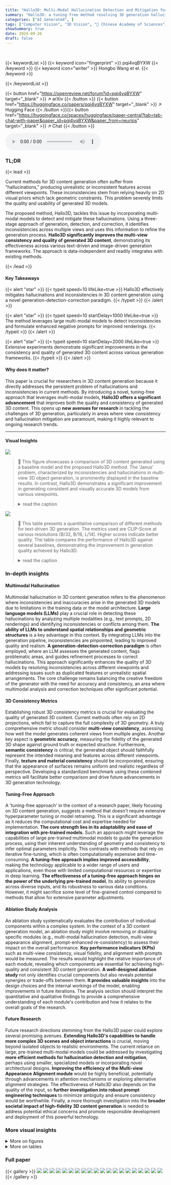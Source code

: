 ```yaml
---
title: "Hallo3D: Multi-Modal Hallucination Detection and Mitigation for Consistent 3D Content Generation"
summary: "Hallo3D: a tuning-free method resolving 3D generation hallucinations via multi-modal inconsistency detection and mitigation for consistent 3D content."
categories: ["AI Generated", ]
tags: ["Computer Vision", "3D Vision", "🏢 Chinese Academy of Sciences",]
showSummary: true
date: 2024-09-26
draft: false
---
```


<br>

{{< keywordList >}}
{{< keyword icon="fingerprint" >}} pqi4vqBYXW {{< /keyword >}}
{{< keyword icon="writer" >}} Hongbo Wang et el. {{< /keyword >}}
 
{{< /keywordList >}}

{{< button href="https://openreview.net/forum?id=pqi4vqBYXW" target="_blank" >}}
↗ arXiv
{{< /button >}}
{{< button href="https://huggingface.co/papers/pqi4vqBYXW" target="_blank" >}}
↗ Hugging Face
{{< /button >}}{{< button href="https://huggingface.co/spaces/huggingface/paper-central?tab=tab-chat-with-paper&paper_id=pqi4vqBYXW&paper_from=neurips" target="_blank" >}}
↗ Chat
{{< /button >}}




<audio controls>
    <source src="https://ai-paper-reviewer.com/pqi4vqBYXW/podcast.wav" type="audio/wav">
    Your browser does not support the audio element.
</audio>


### TL;DR


{{< lead >}}

Current methods for 3D content generation often suffer from "hallucinations," producing unrealistic or inconsistent features across different viewpoints. These inconsistencies stem from relying heavily on 2D visual priors which lack geometric constraints.  This problem severely limits the quality and usability of generated 3D models.

The proposed method, Hallo3D, tackles this issue by incorporating multi-modal models to detect and mitigate these hallucinations. Using a three-stage approach of generation, detection, and correction, it identifies inconsistencies across multiple views and uses this information to refine the generation process.  **Hallo3D significantly improves the multi-view consistency and quality of generated 3D content**, demonstrating its effectiveness across various text-driven and image-driven generation frameworks. The approach is data-independent and readily integrates with existing methods.

{{< /lead >}}


#### Key Takeaways

{{< alert "star" >}}
{{< typeit speed=10 lifeLike=true >}} Hallo3D effectively mitigates hallucinations and inconsistencies in 3D content generation using a novel generation-detection-correction paradigm. {{< /typeit >}}
{{< /alert >}}

{{< alert "star" >}}
{{< typeit speed=10 startDelay=1000 lifeLike=true >}} The method leverages large multi-modal models to detect inconsistencies and formulate enhanced negative prompts for improved renderings. {{< /typeit >}}
{{< /alert >}}

{{< alert "star" >}}
{{< typeit speed=10 startDelay=2000 lifeLike=true >}} Extensive experiments demonstrate significant improvements in the consistency and quality of generated 3D content across various generation frameworks. {{< /typeit >}}
{{< /alert >}}

#### Why does it matter?
This paper is crucial for researchers in 3D content generation because it directly addresses the persistent problem of hallucinations and inconsistencies in current methods.  By introducing a novel, tuning-free approach that leverages multi-modal models, **Hallo3D offers a significant advancement** that improves both the quality and consistency of generated 3D content. This opens up **new avenues for research** in tackling the challenges of 3D generation, particularly in areas where view consistency and hallucination mitigation are paramount, making it highly relevant to ongoing research trends.

------
#### Visual Insights



![](https://ai-paper-reviewer.com/pqi4vqBYXW/figures_1_1.jpg)

> 🔼 This figure showcases a comparison of 3D content generated using a baseline model and the proposed Hallo3D method.  The 'Janus' problem, characterized by inconsistencies and hallucinations in multi-view 3D object generation, is prominently displayed in the baseline results.  In contrast, Hallo3D demonstrates a significant improvement in generating consistent and visually accurate 3D models from various viewpoints.
> <details>
> <summary>read the caption</summary>
> Figure 1: 3D Content Generation Results between Hallo3D (ours) and Baseline Model. Hallo3D can effectively solve the 'Janus' problem and improve the multi-view consistency of the 3D generation.
> </details>





![](https://ai-paper-reviewer.com/pqi4vqBYXW/tables_6_1.jpg)

> 🔼 This table presents a quantitative comparison of different methods for text-driven 3D generation.  The metrics used are CLIP-Score at various resolutions (B/32, B/16, L/14). Higher scores indicate better quality.  The table compares the performance of Hallo3D against several baselines, demonstrating the improvement in generation quality achieved by Hallo3D.
> <details>
> <summary>read the caption</summary>
> Table 1: Quantitative comparisons in text-driven 3D generation
> </details>





### In-depth insights


#### Multimodal Hallucination
Multimodal hallucination in 3D content generation refers to the phenomenon where inconsistencies and inaccuracies arise in the generated 3D models due to limitations in the training data or the model architecture.  **Large language models (LLMs)** play a crucial role in detecting these hallucinations by analyzing multiple modalities (e.g., text prompts, 2D renderings) and identifying inconsistencies or conflicts among them.  **The ability of LLMs to understand spatial relationships and geometric structures** is a key advantage in this context. By integrating LLMs into the generation pipeline, inconsistencies are pinpointed, leading to improved quality and realism. **A generation-detection-correction paradigm** is often employed, where an LLM assesses the generated content, flags problematic areas, and guides refinement processes to correct hallucinations.  This approach significantly enhances the quality of 3D models by resolving inconsistencies across different viewpoints and addressing issues such as duplicated features or unrealistic spatial arrangements.  The core challenge remains balancing the creative freedom of the generator with the need for accuracy and consistency, an area where multimodal analysis and correction techniques offer significant potential.

#### 3D Consistency Metrics
Establishing robust 3D consistency metrics is crucial for evaluating the quality of generated 3D content.  Current methods often rely on 2D projections, which fail to capture the full complexity of 3D geometry.  A truly comprehensive metric should consider **multi-view consistency**, assessing how well the model generates coherent views from multiple angles.  Another key aspect is **geometric accuracy**, measuring the fidelity of the generated 3D shape against ground truth or expected structure.  Furthermore, **semantic consistency** is critical; the generated object should faithfully represent the intended meaning and features across different viewpoints.  Finally, **texture and material consistency** should be incorporated, ensuring that the appearance of surfaces remains uniform and realistic regardless of perspective.  Developing a standardized benchmark using these combined metrics will facilitate better comparison and drive future advancements in 3D generation technology.

#### Tuning-Free Approach
A 'tuning-free approach' in the context of a research paper, likely focusing on 3D content generation, suggests a method that doesn't require extensive hyperparameter tuning or model retraining. This is a significant advantage as it reduces the computational cost and expertise needed for implementation.  **The core strength lies in its adaptability and ease of integration with pre-trained models.**  Such an approach might leverage the capabilities of large pre-trained multimodal models to guide the generation process, using their inherent understanding of geometry and consistency to infer optimal parameters implicitly. This contrasts with methods that rely on iterative fine-tuning, which is often computationally expensive and time-consuming.  **A tuning-free approach implies improved accessibility**, making the technology applicable to a wider range of users and applications, even those with limited computational resources or expertise in deep learning.  **The effectiveness of a tuning-free approach hinges on the power of the underlying pre-trained model**, its ability to generalize across diverse inputs, and its robustness to various data conditions.  However, it might sacrifice some level of fine-grained control compared to methods that allow for extensive parameter adjustments.

#### Ablation Study Analysis
An ablation study systematically evaluates the contribution of individual components within a complex system. In the context of a 3D content generation model, an ablation study might involve removing or disabling specific modules (e.g., multi-modal hallucination detection, multi-view appearance alignment, prompt-enhanced re-consistency) to assess their impact on the overall performance.  **Key performance indicators (KPIs)** such as multi-view consistency, visual fidelity, and alignment with prompts would be measured. The results would highlight the relative importance of each module, revealing which components are essential for achieving high-quality and consistent 3D content generation.  **A well-designed ablation study** not only identifies crucial components but also reveals potential synergies or trade-offs between them.  **It provides valuable insights** into the design choices and the internal workings of the model, enabling improvements in future iterations. The analysis section should interpret the quantitative and qualitative findings to provide a comprehensive understanding of each module's contribution and how it relates to the overall goals of the research.

#### Future Research
Future research directions stemming from the Hallo3D paper could explore several promising avenues.  **Extending Hallo3D's capabilities to handle more complex 3D scenes and object interactions** is crucial, moving beyond isolated objects to realistic environments.  The current reliance on large, pre-trained multi-modal models could be addressed by investigating **more efficient methods for hallucination detection and mitigation**, perhaps using smaller, specialized models or incorporating novel architectural designs.  **Improving the efficiency of the Multi-view Appearance Alignment module** would be highly beneficial, potentially through advancements in attention mechanisms or exploring alternative alignment strategies.  The effectiveness of Hallo3D also depends on the quality of the input, so **further investigation into robust prompt engineering techniques** to minimize ambiguity and ensure consistency would be worthwhile. Finally, a more thorough investigation into the **broader societal impact of high-fidelity 3D content generation** is needed to address potential ethical concerns and promote responsible development and deployment of this powerful technology.


### More visual insights

<details>
<summary>More on figures
</summary>


![](https://ai-paper-reviewer.com/pqi4vqBYXW/figures_1_2.jpg)

> 🔼 This figure shows a qualitative comparison of 3D models generated by Hallo3D and several baseline methods for text-driven generation. Three different prompts were used to generate 3D models of a flamingo, a dog statue, and a sports car.  For each prompt, the figure shows renderings from multiple viewpoints (90°, 270°, 45°, 225°, 0°, 105°, 285°) for both Hallo3D and the baseline models, allowing for a visual comparison of multi-view consistency and quality. The results demonstrate that Hallo3D generates more consistent and visually appealing 3D models across different viewpoints, compared to the baseline methods.
> <details>
> <summary>read the caption</summary>
> Figure 5: Qualitative comparison in text-driven 3D generation of Hallo3D and baseline models. To provide more straightforward comparison, we rendered both Hallo3D and the baseline models from two identical and complementary angles.
> </details>



![](https://ai-paper-reviewer.com/pqi4vqBYXW/figures_3_1.jpg)

> 🔼 This figure illustrates the Hallo3D pipeline, which consists of three core modules: Multi-View Appearance Alignment, Multi-Modal Hallucination Detection, and Prompt-Enhanced Re-Consistency.  The pipeline uses multi-view renderings of a 3D object as input.  LSDS (Score Distillation Sampling) is used with an attention mechanism to align appearances across views.  A large multi-modal model (LMM) detects inconsistencies in the renderings, which are used as enhanced negative prompts in a second stage of 2D diffusion to correct these. The loss function LCG is used for the training process. 
> <details>
> <summary>read the caption</summary>
> Figure 3: Illustration of our pipeline. We jointly optimize our model using LSDS and LCG. For LSDS, we identify a focal view from multi-view renderings based on the camera pose, utilizing it as the keys (K) and values (V) to align all the four images using attention. This process harmonizes the appearance and feeds the output into the 2D Diffusion on the left, which plays a crucial role in refining the noise prediction. For LCG, we query hallucinations and inconsistencies in the rendering using an LMM and apply the results, outputted as enhanced negative prompt, to the following image optimization process to re-consistent a high-quality image. We calculate the LCG based on the differences between the two images, thereby enhancing the consistency of the 3D content.
> </details>



![](https://ai-paper-reviewer.com/pqi4vqBYXW/figures_4_1.jpg)

> 🔼 This figure showcases a multi-modal approach for identifying inconsistencies in 3D-generated images using large multi-modal models (LMMs).  The example shows how an LLM (LLaVA and GPT-4V) is able to analyze a 3D rendering and provide concise negative prompts to correct identified issues such as blurry features, structural inconsistencies, and duplicated elements. This demonstrates the LMM's capacity for spatial reasoning and its usefulness in refining 3D generation processes.
> <details>
> <summary>read the caption</summary>
> Figure 4: A multi-modal case study for evaluating the capabilities of LMMs in 3D generation tasks. The first round of dialogue demonstrates that LMMs can infer structural consistency from 3D rendered images, while the second round shows that LMMs can respond in specific formats, allowing us to subsequently identify the negative prompts output using regular expressions.
> </details>



![](https://ai-paper-reviewer.com/pqi4vqBYXW/figures_6_1.jpg)

> 🔼 This figure shows a qualitative comparison of 3D model generation results using Hallo3D and four baseline methods (GaussianDreamer, SJC, DreamFusion-IF, and Magic3D). Three different prompts were used to generate 3D models of a flamingo, a dog statue, and a sports car. Each model is shown from two different viewpoints (90°/270°, 45°/225°, and 285°/105°). The comparison highlights Hallo3D's ability to generate more consistent and realistic 3D models across different viewpoints, compared to the baseline methods.
> <details>
> <summary>read the caption</summary>
> Figure 5: Qualitative comparison in text-driven 3D generation of Hallo3D and baseline models. To provide a more straightforward comparison, we rendered both Hallo3D and the baseline models from two identical and complementary angles.
> </details>



![](https://ai-paper-reviewer.com/pqi4vqBYXW/figures_7_1.jpg)

> 🔼 This figure shows a qualitative comparison of image-driven 3D generation results between Hallo3D and two baseline methods (DreamGaussian and Zero-1-to-3).  Two examples are shown: a cartoon fox and a cartoon person.  For each model and example, multiple views are provided, highlighting the differences in the quality and consistency of the generated 3D models across different viewpoints. The magnified details emphasize the improvements in view consistency and visual quality achieved by Hallo3D compared to the baseline methods.
> <details>
> <summary>read the caption</summary>
> Figure 6: Qualitative comparison in image-driven 3D generation of Hallo3D and baseline models. To facilitate a more direct comparison, we rendered both Hallo3D and the baseline models from two complementary angles and magnified specific details.
> </details>



![](https://ai-paper-reviewer.com/pqi4vqBYXW/figures_8_1.jpg)

> 🔼 This figure presents an ablation study of the Hallo3D method. It shows the impact of removing each of the three core components: Multi-view Appearance Alignment (A), Multi-modal Hallucination Detection (B), and Prompt-Enhanced Re-consistency (C). The results for two different prompts are visualized, illustrating the effect of each component on the final 3D model generation.
> <details>
> <summary>read the caption</summary>
> Figure 7: Ablation study of our method. In the figure, module A represents Multi-view Appearance Alignment in Sec. 3.2, module B stands for Multi-modal Hallucination Detection in Sec. 3.3, and module C denotes Prompt-Enhanced Re-Consistency in Sec. 3.4. We conducted ablation studies on each of these three modules respectively.
> </details>



![](https://ai-paper-reviewer.com/pqi4vqBYXW/figures_9_1.jpg)

> 🔼 This figure shows the loss curves for both LCG (consistency loss) and LSDS (score distillation sampling loss) during the training process.  It also displays the CLIP-Score, a metric evaluating the quality of the generated images, with and without LCG.  The plot illustrates the relationship between these losses and the resulting image quality, demonstrating the effect of the proposed consistency loss (LCG) on the overall quality of the 3D model generation.
> <details>
> <summary>read the caption</summary>
> Figure 8: Loss curves for LCG and LSDS, along with the CLIP-Score curves with and without LCG.
> </details>



![](https://ai-paper-reviewer.com/pqi4vqBYXW/figures_14_1.jpg)

> 🔼 This figure compares the results of Hallo3D against two other methods (Perp-Neg and Debias) for improving the consistency of 3D generation.  The results show that Hallo3D achieves a slightly higher CLIP-Score, indicating better overall image quality and consistency compared to the baseline and the other two methods. The visualization shows several renderings from different viewpoints for each method, highlighting the differences in quality and consistency. 
> <details>
> <summary>read the caption</summary>
> Figure 9: Comparison experiments with Perp-Neg and Debias.
> </details>



![](https://ai-paper-reviewer.com/pqi4vqBYXW/figures_15_1.jpg)

> 🔼 This figure shows a 360-degree visualization of the 3D models generated by Hallo3D and baseline models for three different prompts from Figure 5.  Each row represents a different object (flamingo, dog statue, and sports car) and the images show the 3D renderings from multiple viewpoints around the object. The red boxes highlight specific areas or inconsistencies for comparison.
> <details>
> <summary>read the caption</summary>
> Figure 10: 360-degree visualization results in Fig.5 (1).
> </details>



![](https://ai-paper-reviewer.com/pqi4vqBYXW/figures_16_1.jpg)

> 🔼 This figure shows a qualitative comparison of 3D models generated by Hallo3D and several baseline methods for three different text prompts. Each row represents a different prompt, showing the results of each method from two different viewpoints (90 and 270 degrees for the first example, 45 and 225 degrees for the second example, and 105 and 285 degrees for the third example). The images demonstrate that Hallo3D produces more consistent and higher-quality 3D models than the baseline methods, especially in terms of multi-view consistency. For example, in the 'flamingo' example, the baseline methods produce models with inconsistent details across different viewpoints, while the Hallo3D model has a high level of consistency. This figure supports the paper's claim that Hallo3D can significantly improve the quality and consistency of generated 3D content by mitigating the hallucinations common with 2D pretrained models.
> <details>
> <summary>read the caption</summary>
> Figure 5: Qualitative comparison in text-driven 3D generation of Hallo3D and baseline models. To provide a more straightforward comparison, we rendered both Hallo3D and the baseline models from two identical and complementary angles.
> </details>



</details>




<details>
<summary>More on tables
</summary>


![](https://ai-paper-reviewer.com/pqi4vqBYXW/tables_6_2.jpg)
> 🔼 This table presents the results of a user study conducted to evaluate the performance of Hallo3D and several baseline models in text-driven 3D generation.  Three metrics were used to assess the generated 3D models: Multi-view Consistency (measuring consistency across multiple viewpoints), Overall Quality (assessing the overall quality of the 3D model), and Alignment with Prompt (measuring how well the generated model aligns with the text prompt).  The table shows the average scores for each model across these three metrics, indicating the relative performance of Hallo3D compared to the baselines.
> <details>
> <summary>read the caption</summary>
> Table 2: User study in text-driven 3D generation
> </details>

![](https://ai-paper-reviewer.com/pqi4vqBYXW/tables_7_1.jpg)
> 🔼 This table presents the results of a user study comparing the performance of Hallo3D and baseline methods (DreamGaussian and Zero-1-to-3) in image-driven 3D generation.  Three metrics are evaluated: Multi-view Consistency (measuring the visual consistency across multiple views), Overall Quality (assessing the overall quality of the generated 3D model), and Alignment with Prompt (evaluating how well the generated model aligns with the input image prompt). Higher scores indicate better performance.  The results show that Hallo3D generally outperforms the baseline methods across all three metrics.
> <details>
> <summary>read the caption</summary>
> Table 3: User study in image-driven 3D generation
> </details>

![](https://ai-paper-reviewer.com/pqi4vqBYXW/tables_8_1.jpg)
> 🔼 This table presents a quantitative comparison of the proposed Hallo3D method against two baseline methods, DreamGaussian and Zero-1-to-3, for image-driven 3D generation.  The metrics used for comparison are CD (Chamfer Distance), Vol. IoU (Volume Intersection over Union), PSNR (Peak Signal-to-Noise Ratio), SSIM (Structural Similarity Index), and LPIPS (Learned Perceptual Image Patch Similarity). Lower values are better for CD and LPIPS, while higher values are preferred for Vol. IoU, PSNR, and SSIM.  The table shows the performance of each method across all five metrics, highlighting the relative strengths and weaknesses of Hallo3D compared to the baselines.
> <details>
> <summary>read the caption</summary>
> Table 4: Quantitative comparisons in image-driven 3D generation
> </details>

![](https://ai-paper-reviewer.com/pqi4vqBYXW/tables_9_1.jpg)
> 🔼 This table presents a quantitative comparison of the Hallo3D model and its ablated versions against a baseline model for image-driven 3D generation.  The metrics used are CLIP-Score B/32↑, CLIP-Score B/16↑, and CLIP-Score L/14↑.  The ablated versions remove different components of the Hallo3D model (Multi-view Appearance Alignment, Multi-modal Hallucination Detection, and Prompt-Enhanced Re-consistency) to assess their individual contributions to the overall performance. Higher scores indicate better performance.
> <details>
> <summary>read the caption</summary>
> Table 4: Quantitative comparisons in image-driven 3D generation
> </details>

![](https://ai-paper-reviewer.com/pqi4vqBYXW/tables_14_1.jpg)
> 🔼 This table shows the time consumption of two baseline models (GaussianDreamer and DreamFusion) and the additional time introduced by Hallo3D.  It demonstrates that Hallo3D adds overhead, but that the added time is relatively small compared to the total runtime of the baselines.
> <details>
> <summary>read the caption</summary>
> Table 6: The time consumption introduced by Hallo3D.
> </details>

</details>




### Full paper

{{< gallery >}}
<img src="https://ai-paper-reviewer.com/pqi4vqBYXW/1.png" class="grid-w50 md:grid-w33 xl:grid-w25" />
<img src="https://ai-paper-reviewer.com/pqi4vqBYXW/2.png" class="grid-w50 md:grid-w33 xl:grid-w25" />
<img src="https://ai-paper-reviewer.com/pqi4vqBYXW/3.png" class="grid-w50 md:grid-w33 xl:grid-w25" />
<img src="https://ai-paper-reviewer.com/pqi4vqBYXW/4.png" class="grid-w50 md:grid-w33 xl:grid-w25" />
<img src="https://ai-paper-reviewer.com/pqi4vqBYXW/5.png" class="grid-w50 md:grid-w33 xl:grid-w25" />
<img src="https://ai-paper-reviewer.com/pqi4vqBYXW/6.png" class="grid-w50 md:grid-w33 xl:grid-w25" />
<img src="https://ai-paper-reviewer.com/pqi4vqBYXW/7.png" class="grid-w50 md:grid-w33 xl:grid-w25" />
<img src="https://ai-paper-reviewer.com/pqi4vqBYXW/8.png" class="grid-w50 md:grid-w33 xl:grid-w25" />
<img src="https://ai-paper-reviewer.com/pqi4vqBYXW/9.png" class="grid-w50 md:grid-w33 xl:grid-w25" />
<img src="https://ai-paper-reviewer.com/pqi4vqBYXW/10.png" class="grid-w50 md:grid-w33 xl:grid-w25" />
<img src="https://ai-paper-reviewer.com/pqi4vqBYXW/11.png" class="grid-w50 md:grid-w33 xl:grid-w25" />
<img src="https://ai-paper-reviewer.com/pqi4vqBYXW/12.png" class="grid-w50 md:grid-w33 xl:grid-w25" />
<img src="https://ai-paper-reviewer.com/pqi4vqBYXW/13.png" class="grid-w50 md:grid-w33 xl:grid-w25" />
<img src="https://ai-paper-reviewer.com/pqi4vqBYXW/14.png" class="grid-w50 md:grid-w33 xl:grid-w25" />
<img src="https://ai-paper-reviewer.com/pqi4vqBYXW/15.png" class="grid-w50 md:grid-w33 xl:grid-w25" />
<img src="https://ai-paper-reviewer.com/pqi4vqBYXW/16.png" class="grid-w50 md:grid-w33 xl:grid-w25" />
<img src="https://ai-paper-reviewer.com/pqi4vqBYXW/17.png" class="grid-w50 md:grid-w33 xl:grid-w25" />
<img src="https://ai-paper-reviewer.com/pqi4vqBYXW/18.png" class="grid-w50 md:grid-w33 xl:grid-w25" />
<img src="https://ai-paper-reviewer.com/pqi4vqBYXW/19.png" class="grid-w50 md:grid-w33 xl:grid-w25" />
<img src="https://ai-paper-reviewer.com/pqi4vqBYXW/20.png" class="grid-w50 md:grid-w33 xl:grid-w25" />
{{< /gallery >}}